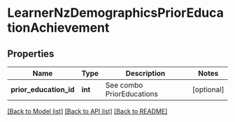 # LearnerNzDemographicsPriorEducationAchievement

## Properties
Name | Type | Description | Notes
------------ | ------------- | ------------- | -------------
**prior_education_id** | **int** | See combo PriorEducations | [optional] 

[[Back to Model list]](../../README.md#documentation-for-models) [[Back to API list]](../../README.md#documentation-for-api-endpoints) [[Back to README]](../../README.md)

